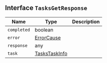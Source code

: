 ## Interface `TasksGetResponse`

| Name | Type | Description |
| - | - | - |
| `completed` | boolean | &nbsp; |
| `error` | [ErrorCause](./ErrorCause.md) | &nbsp; |
| `response` | any | &nbsp; |
| `task` | [TasksTaskInfo](./TasksTaskInfo.md) | &nbsp; |
